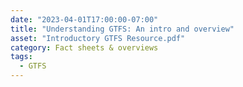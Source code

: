 ```yaml
---
date: "2023-04-01T17:00:00-07:00"
title: "Understanding GTFS: An intro and overview"
asset: "Introductory GTFS Resource.pdf"
category: Fact sheets & overviews
tags:
  - GTFS
---
```

